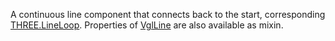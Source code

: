 A continuous line component that connects back to the start, corresponding [THREE.LineLoop](https://threejs.org/docs/index.html#api/objects/LineLoop). Properties of [VglLine](vgl-line) are also available as mixin. 






